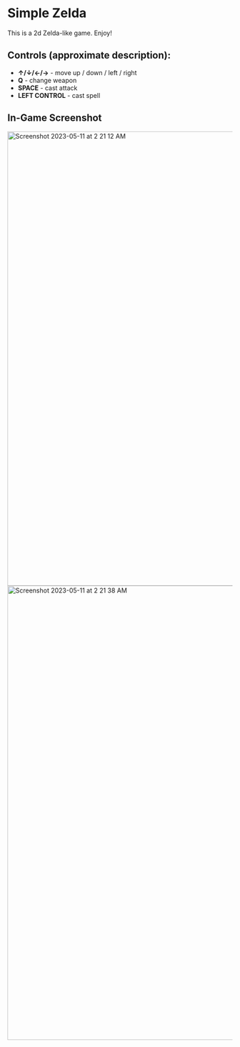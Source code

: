 # Simple Zelda
This is a 2d Zelda-like game. Enjoy!

## Controls (approximate description):
- **&uarr;/&darr;/&larr;/&rarr;** - move up / down / left / right
- **Q** - change weapon
- **SPACE** - cast attack
- **LEFT CONTROL** - cast spell

## In-Game Screenshot
<img width="1017" alt="Screenshot 2023-05-11 at 2 21 12 AM" src="https://github.com/iamyoungk/simple-zelda/assets/102649466/0c495521-065e-4d9b-a86f-46bd6e290f4a">
<img width="1017" alt="Screenshot 2023-05-11 at 2 21 38 AM" src="https://github.com/iamyoungk/simple-zelda/assets/102649466/fcaefbdc-03b3-4d01-9b8d-9259cc2a6e80">

